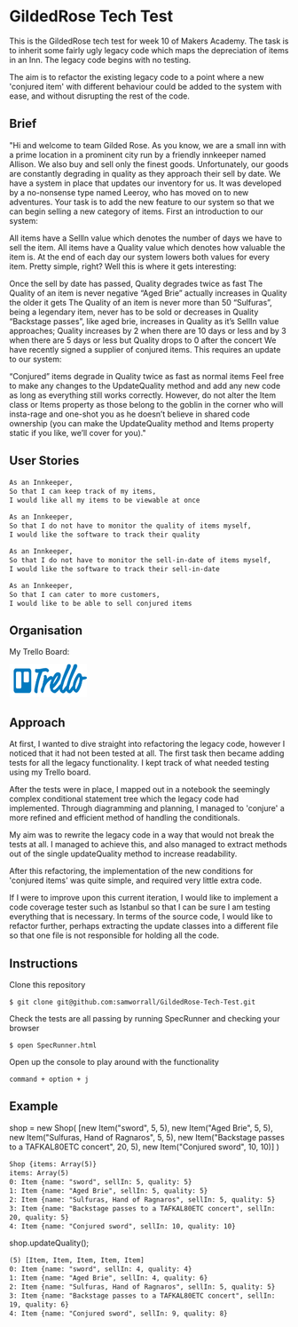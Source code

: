 # GildedRose Tech Test

This is the GildedRose tech test for week 10 of Makers Academy. The task is to inherit some fairly ugly legacy code which maps the depreciation of items in an Inn. The legacy code begins with no testing.

The aim is to refactor the existing legacy code to a point where a new 'conjured item' with different behaviour could be added to the system with ease, and without disrupting the rest of the code.


## Brief

"Hi and welcome to team Gilded Rose. As you know, we are a small inn with a prime location in a prominent city run by a friendly innkeeper named Allison. We also buy and sell only the finest goods. Unfortunately, our goods are constantly degrading in quality as they approach their sell by date. We have a system in place that updates our inventory for us. It was developed by a no-nonsense type named Leeroy, who has moved on to new adventures. Your task is to add the new feature to our system so that we can begin selling a new category of items. First an introduction to our system:

All items have a SellIn value which denotes the number of days we have to sell the item. All items have a Quality value which denotes how valuable the item is. At the end of each day our system lowers both values for every item. Pretty simple, right? Well this is where it gets interesting:

Once the sell by date has passed, Quality degrades twice as fast
The Quality of an item is never negative
“Aged Brie” actually increases in Quality the older it gets
The Quality of an item is never more than 50
“Sulfuras”, being a legendary item, never has to be sold or decreases in Quality
“Backstage passes”, like aged brie, increases in Quality as it’s SellIn value approaches; Quality increases by 2 when there are 10 days or less and by 3 when there are 5 days or less but Quality drops to 0 after the concert
We have recently signed a supplier of conjured items. This requires an update to our system:

“Conjured” items degrade in Quality twice as fast as normal items
Feel free to make any changes to the UpdateQuality method and add any new code as long as everything still works correctly. However, do not alter the Item class or Items property as those belong to the goblin in the corner who will insta-rage and one-shot you as he doesn’t believe in shared code ownership (you can make the UpdateQuality method and Items property static if you like, we’ll cover for you)."


## User Stories

```
As an Innkeeper,
So that I can keep track of my items,
I would like all my items to be viewable at once
```

```
As an Innkeeper,
So that I do not have to monitor the quality of items myself,
I would like the software to track their quality
```

```
As an Innkeeper,
So that I do not have to monitor the sell-in-date of items myself,
I would like the software to track their sell-in-date
```

```
As an Innkeeper,
So that I can cater to more customers,
I would like to be able to sell conjured items
```


## Organisation

My Trello Board:

<a href="https://trello.com/b/SnZPi9C5/gildedrose"><img src="logos/Trello.png" height="60" width="140"></a>


## Approach

At first, I wanted to dive straight into refactoring the legacy code, however I noticed that it had not been tested at all. The first task then became adding tests for all the legacy functionality. I kept track of what needed testing using my Trello board.

After the tests were in place, I mapped out in a notebook the seemingly complex conditional statement tree which the legacy code had implemented. Through diagramming and planning, I managed to 'conjure' a more refined and efficient method of handling the conditionals.

My aim was to rewrite the legacy code in a way that would not break the tests at all. I managed to achieve this, and also managed to extract methods out of the single updateQuality method to increase readability.

After this refactoring, the implementation of the new conditions for 'conjured items' was quite simple, and required very little extra code.

If I were to improve upon this current iteration, I would like to implement a code coverage tester such as Istanbul so that I can be sure I am testing everything that is necessary. In terms of the source code, I would like to refactor further, perhaps extracting the update classes into a different file so that one file is not responsible for holding all the code.



## Instructions

Clone this repository
```
$ git clone git@github.com:samworrall/GildedRose-Tech-Test.git
```

Check the tests are all passing by running SpecRunner and checking your browser
```
$ open SpecRunner.html
```

Open up the console to play around with the functionality
```
command + option + j
```

## Example


shop = new Shop(
  [new Item("sword", 5, 5),
   new Item("Aged Brie", 5, 5),
   new Item("Sulfuras, Hand of Ragnaros", 5, 5),
   new Item("Backstage passes to a TAFKAL80ETC concert", 20, 5), new Item("Conjured sword", 10, 10)]
   )
```
Shop {items: Array(5)}
items: Array(5)
0: Item {name: "sword", sellIn: 5, quality: 5}
1: Item {name: "Aged Brie", sellIn: 5, quality: 5}
2: Item {name: "Sulfuras, Hand of Ragnaros", sellIn: 5, quality: 5}
3: Item {name: "Backstage passes to a TAFKAL80ETC concert", sellIn: 20, quality: 5}
4: Item {name: "Conjured sword", sellIn: 10, quality: 10}
```

shop.updateQuality();
```
(5) [Item, Item, Item, Item, Item]
0: Item {name: "sword", sellIn: 4, quality: 4}
1: Item {name: "Aged Brie", sellIn: 4, quality: 6}
2: Item {name: "Sulfuras, Hand of Ragnaros", sellIn: 5, quality: 5}
3: Item {name: "Backstage passes to a TAFKAL80ETC concert", sellIn: 19, quality: 6}
4: Item {name: "Conjured sword", sellIn: 9, quality: 8}
```
